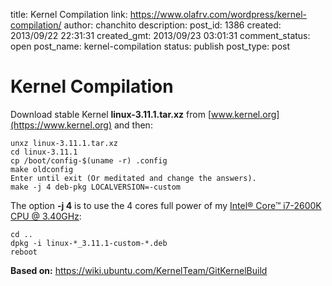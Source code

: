 title: Kernel Compilation
link: https://www.olafrv.com/wordpress/kernel-compilation/
author: chanchito
description: 
post_id: 1386
created: 2013/09/22 22:31:31
created_gmt: 2013/09/23 03:01:31
comment_status: open
post_name: kernel-compilation
status: publish
post_type: post

# Kernel Compilation

Download stable Kernel **linux-3.11.1.tar.xz** from [www.kernel.org](https://www.kernel.org) and then: 
    
    
    unxz linux-3.11.1.tar.xz
    cd linux-3.11.1
    cp /boot/config-$(uname -r) .config
    make oldconfig
    Enter until exit (Or meditated and change the answers).
    make -j 4 deb-pkg LOCALVERSION=-custom
    

The option **-j 4** is to use the 4 cores full power of my [Intel® Core™ i7-2600K CPU @ 3.40GHz](https://ark.intel.com/products/52214): 
    
    
    cd ..
    dpkg -i linux-*_3.11.1-custom-*.deb
    reboot
    

**Based on:** https://wiki.ubuntu.com/KernelTeam/GitKernelBuild